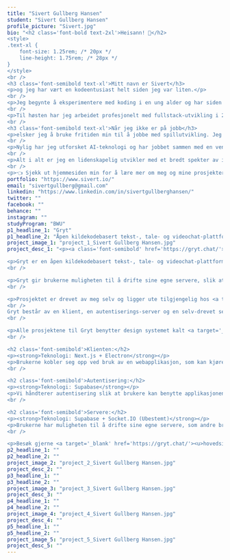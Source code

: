 ```yaml
---
title: "Sivert Gullberg Hansen"
student: "Sivert Gullberg Hansen"
profile_picture: "Sivert.jpg"
bio: "<h2 class='font-bold text-2xl'>Heisann! 👋</h2>
<style>
.text-xl {
    font-size: 1.25rem; /* 20px */
    line-height: 1.75rem; /* 28px */
}
</style>
<br />
<h3 class='font-semibold text-xl'>Mitt navn er Sivert</h3>
<p>og jeg har vært en kodeentusiast helt siden jeg var liten.</p>
<br />
<p>Jeg begynte å eksperimentere med koding i en ung alder og har siden den gang vært hekta. For øyeblikket har jeg opparbeidet ca. 7 år med kodeerfaring.</p>
<br />
<p>Til høsten har jeg arbeidet profesjonelt med fullstack-utvikling i 2 år.</p>
<br />
<h3 class='font-semibold text-xl'>Når jeg ikke er på jobb</h3>
<p>elsker jeg å bruke fritiden min til å jobbe med spillutvikling. Jeg er en stor fan av spillmotorene Unity, Unreal Engine og Roblox, og har jobbet med disse motorene siden 2015.</p>
<br />
<p>Nylig har jeg utforsket AI-teknologi og har jobbet sammen med en venn, <a target='_blank' href='olahul.html'><u>Ola Hulleberg</u></a>, for å trene en gjennkjennings-modell, som gjenkjenner skapninger i et videospill. Vi planlegger å bruke modellen til å lage en automatisert `shiny-fanger` som vil både trene våre egne skapninger og fange alle sjeldne skapninger den møter på. Det har vært et spennende prosjekt og jeg gleder meg til å se hvor det tar oss.</p>
<br />
<p>Alt i alt er jeg en lidenskapelig utvikler med et bredt spekter av interesser. Jeg er opptatt av kvalitet i alt jeg gjør, og jeg gleder meg til å se hvor karrieren min tar meg. 😊</p>
<br />
<p>👈 Sjekk ut hjemmesiden min for å lære mer om meg og mine prosjekter</p>"
portfolio: "https://www.sivert.io/"
email: "sivertgullberg@gmail.com"
linkedin: "https://www.linkedin.com/in/sivertgullberghansen/"
twitter: ""
facebook: ""
behance: ""
instagram: ""
studyProgram: "BWU"
p1_headline_1: "Gryt"
p1_headline_2: "Åpen kildekodebasert tekst-, tale- og videochat-plattform"
project_image_1: "project_1_Sivert Gullberg Hansen.jpg"
project_desc_1: "<p><a class='font-semibold' href='https://gryt.chat/'><u>gryt.chat</u></a></p>

<p>Gryt er en åpen kildekodebasert tekst-, tale- og videochat-plattform som verdsetter personvern. Prosjektet er i start-fasen og under konstant endring.</p>
<br />

<p>Gryt gir brukerne muligheten til å drifte sine egne servere, slik at de har full kontroll over samtaler og data som deles. Gryt er en sikker og privat kommunikasjonsplattform som gir brukerne mulighet til å kommunisere fritt og samtidig beskytte personvernet sitt.</p>
<br />

<p>Prosjektet er drevet av meg selv og ligger ute tilgjengelig hos <a target='_blank' href='https://github.com/Gryt-chat'><u>GitHub</u></a>.
<br />
Gryt består av en klient, en autentiserings-server og en selv-drevet server.</p>
<br />

<p>Alle prosjektene til Gryt benytter design systemet kalt <a target='_blank' href='https://www.npmjs.com/package/@gryt/ui'><u>Gryt-UI</u></a>. Dette gir alle applikasjonene identisk utseende og følelse. Gryt-UI er basert på React og benytter Tailwind + DaisyUI.</p>
<br />

<h2 class='font-semibold'>Klienten:</h2>
<p><strong>Teknologi: Next.js + Electron</strong></p>
<p>Brukerne kobler seg opp ved bruk av en webapplikasjon, som kan kjøres i nettleser eller som en skrivebords-applikasjon.</p>
<br />

<h2 class='font-semibold'>Autentisering:</h2>
<p><strong>Teknologi: Supabase</strong></p>
<p>Vi håndterer autentisering slik at brukere kan benytte applikasjonen over flere enheter. På denne måten vil alt være synkronisert mellom enhetene. Våre databaser inneholder kun informasjon om innlogging og hvilke servere man tar del i.</p>
<br />

<h2 class='font-semibold'>Servere:</h2>
<p><strong>Teknologi: Supabase + Socket.IO (Ubestemt)</strong></p>
<p>Brukerne har muligheten til å drifte sine egne servere, som andre brukere kan koble seg opp mot. Dette gjør at brukere kan kommunisere seg i mellom. Det er og planlagt muligheten til å opprette flere samfunn innad i en server, slik at man kan eksempelvis ha en plass for vennegjengen og en annen for kollegaer/klassekamerater.</p>
<br />

<p>Besøk gjerne <a target='_blank' href='https://gryt.chat/'><u>hovedsiden til Gryt</u></a> for å se flere egenskaper Gryt tilbyr.</p>"
p2_headline_1: ""
p2_headline_2: ""
project_image_2: "project_2_Sivert Gullberg Hansen.jpg"
project_desc_2: ""
p3_headline_1: ""
p3_headline_2: ""
project_image_3: "project_3_Sivert Gullberg Hansen.jpg"
project_desc_3: ""
p4_headline_1: ""
p4_headline_2: ""
project_image_4: "project_4_Sivert Gullberg Hansen.jpg"
project_desc_4: ""
p5_headline_1: ""
p5_headline_2: ""
project_image_5: "project_5_Sivert Gullberg Hansen.jpg"
project_desc_5: ""
---
```

